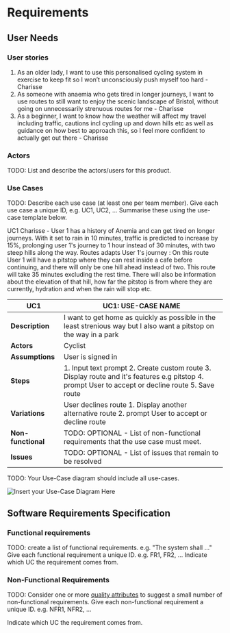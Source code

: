 # Requirements

## User Needs

### User stories
1. As an older lady, I want to use this personalised cycling system in exercise to keep fit so I won’t unconsciously push myself too hard - Charisse
2. As someone with anaemia who gets tired in longer journeys, I want to use routes to still want to enjoy the scenic landscape of Bristol, without going on unnecessarily strenuous routes for me - Charisse
3. As a beginner, I want to know how the weather will affect my travel including traffic, cautions incl cycling up and down hills etc as well as guidance on how best to approach this, so I feel more confident to actually get out there - Charisse

### Actors
TODO: List and describe the actors/users for this product.

### Use Cases
TODO: Describe each use case (at least one per team member).
    Give each use case a unique ID, e.g. UC1, UC2, ...
    Summarise these using the use-case template below.

    
UC1 Charisse - User 1 has a history of Anemia and can get tired on longer journeys. With it set to rain in 10 minutes, traffic is predicted to increase by 15%, prolonging user 1's journey to 1 hour instead of 30 minutes, with two steep hills along the way. Routes adapts User 1's journey : On this route User 1 will have a pitstop where they can rest inside a cafe before continuing, and there will only be one hill ahead instead of two. This route will take 35 minutes excluding the rest time. There will also be information about the elevation of that hill, how far the pitstop is from where they are currently, hydration and when the rain will stop etc. 


| UC1 | UC1: USE-CASE NAME | 
| -------------------------------------- | ------------------- |
| **Description** | I want to get home as quickly as possible in the least strenious way but I also want a pitstop on the way in a park |
| **Actors** | Cyclist |
| **Assumptions** | User is signed in
| **Steps** | 1. Input text prompt 2. Create custom route 3. Display route and it's features e.g pitstop 4. prompt User to accept or decline route 5. Save route |
| **Variations** | User declines route 1. Display another alternative route 2. prompt User to accept or decline route |
| **Non-functional** | TODO: OPTIONAL - List of non-functional requirements that the use case must meet. |
| **Issues** | TODO: OPTIONAL - List of issues that remain to be resolved |


TODO: Your Use-Case diagram should include all use-cases.

![Insert your Use-Case Diagram Here](images/use-case.png)

## Software Requirements Specification
### Functional requirements
TODO: create a list of functional requirements. 
    e.g. "The system shall ..."
    Give each functional requirement a unique ID. e.g. FR1, FR2, ...
    Indicate which UC the requirement comes from.


### Non-Functional Requirements
TODO: Consider one or more [quality attributes](https://en.wikipedia.org/wiki/ISO/IEC_9126) to suggest a small number of non-functional requirements.
Give each non-functional requirement a unique ID. e.g. NFR1, NFR2, ...

Indicate which UC the requirement comes from.
